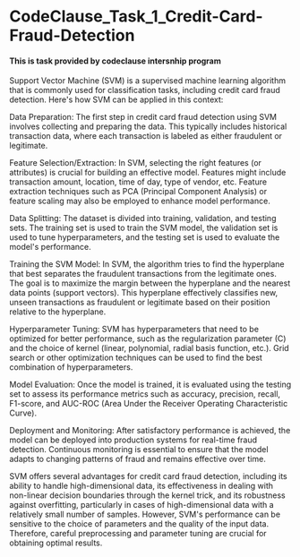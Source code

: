 # CodeClause_Task_1_Credit-Card-Fraud-Detection
#### This is task  provided by codeclause intersnhip program

Support Vector Machine (SVM) is a supervised machine learning algorithm that is commonly used for classification tasks, including credit card fraud detection. Here's how SVM can be applied in this context:

Data Preparation: The first step in credit card fraud detection using SVM involves collecting and preparing the data. This typically includes historical transaction data, where each transaction is labeled as either fraudulent or legitimate.

Feature Selection/Extraction: In SVM, selecting the right features (or attributes) is crucial for building an effective model. Features might include transaction amount, location, time of day, type of vendor, etc. Feature extraction techniques such as PCA (Principal Component Analysis) or feature scaling may also be employed to enhance model performance.

Data Splitting: The dataset is divided into training, validation, and testing sets. The training set is used to train the SVM model, the validation set is used to tune hyperparameters, and the testing set is used to evaluate the model's performance.

Training the SVM Model: In SVM, the algorithm tries to find the hyperplane that best separates the fraudulent transactions from the legitimate ones. The goal is to maximize the margin between the hyperplane and the nearest data points (support vectors). This hyperplane effectively classifies new, unseen transactions as fraudulent or legitimate based on their position relative to the hyperplane.

Hyperparameter Tuning: SVM has hyperparameters that need to be optimized for better performance, such as the regularization parameter (C) and the choice of kernel (linear, polynomial, radial basis function, etc.). Grid search or other optimization techniques can be used to find the best combination of hyperparameters.

Model Evaluation: Once the model is trained, it is evaluated using the testing set to assess its performance metrics such as accuracy, precision, recall, F1-score, and AUC-ROC (Area Under the Receiver Operating Characteristic Curve).

Deployment and Monitoring: After satisfactory performance is achieved, the model can be deployed into production systems for real-time fraud detection. Continuous monitoring is essential to ensure that the model adapts to changing patterns of fraud and remains effective over time.

SVM offers several advantages for credit card fraud detection, including its ability to handle high-dimensional data, its effectiveness in dealing with non-linear decision boundaries through the kernel trick, and its robustness against overfitting, particularly in cases of high-dimensional data with a relatively small number of samples. However, SVM's performance can be sensitive to the choice of parameters and the quality of the input data. Therefore, careful preprocessing and parameter tuning are crucial for obtaining optimal results.
